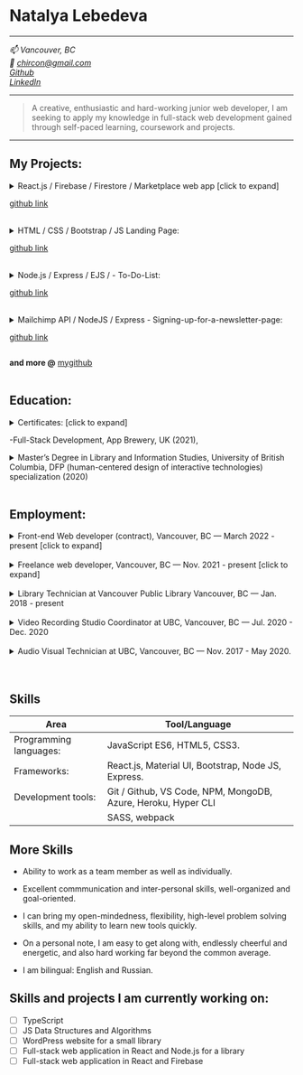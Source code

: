 # Natalya Lebedeva

---

_:mailbox: Vancouver, BC \
:email: chircon@gmail.com \
[Github](github.com/natashaswan)\
[LinkedIn](https://www.linkedin.com/in/natalya-lebedeva-45122772/)_

---

> A creative, enthusiastic and hard-working junior web developer, I am seeking to apply my knowledge in full-stack web development gained through self-paced learning, coursework and projects.

---

## My Projects:

<details>
<summary>
React.js / Firebase / Firestore / Marketplace web app [click to expand]

[github link](https://github.com/natashaswan/marketplace-app)

</summary>
This marketplace app allows users to browse property listings for rent and sale and contact the seller/landlord directly through the app. User can register with Google or on the website using a form and list a property for rent or sale. Registered users can add listings, edit and delete them.

</details>
<br>

<details>
<summary>
HTML / CSS / Bootstrap / JS Landing Page:

[github link](github.com/natashaswan/English-Courses-website)

</summary>

This landing page hosts information about an English language school in Russia, its founder, its address and location on the map, ways to contact and clients' testimonials.

</details>
<br>

<details>
<summary>
Node.js / Express / EJS /  - To-Do-List:

[github link](https://github.com/natashaswan/To-Do-List-in-Node)

</summary>

Individual Project for App Brewery Bootcamp. The app has a clean UI and makes it fast to add a new task and delete them once completed.

</details>
<br>

<details>
<summary>
Mailchimp API / NodeJS / Express - Signing-up-for-a-newsletter-page:

[github link](github.com/natashaswan/Signing-up-for-a-newsletter-page)

</summary>

Individual Project for App Brewery Bootcamp. The app has a clean UI and makes it fast to add a new task and delete them once completed.

</details>

**and more @** [mygithub](github.com/natashaswan)
<br>
<br>

## Education:

<details>
<summary>  
Certificates:  [click to expand]

-Full-Stack Development, App Brewery, UK (2021),

</summary>

-Responsive Web Design, freeCodeCamp.org (2021),
-JavaScript Algorithms and Data Structures, freeCodeCamp.org (2021),
-React, Maximilian Schwarzmüller.

</details>

<details>
<summary>Master’s Degree in Library and Information Studies, University of British Columbia, DFP (human-centered design of interactive technologies) specialization (2020)
</summary> 
Designing for People (DFP) is Collaborative Research and Training Experience Program that fosters cross-disciplinary coaching in human-centered design of interactive technologies.
</details>
<br>

## Employment:

<details>
<summary>
Front-end Web developer (contract), Vancouver, BC — March 2022 -  present  [click to expand]
</summary>
&nbsp;

- Building a PWA web app from scratch in ReactJS:
&nbsp;&nbsp;&nbsp;&nbsp;&nbsp;- Developing web pages using HTML/HTML5, CSS/SCSS, SASS, JavaScript, React JS.
<br>
&nbsp;&nbsp;&nbsp;&nbsp;&nbsp;- Developing reusable React components.
<br>
&nbsp;&nbsp;&nbsp;&nbsp;&nbsp;- Working with NMP modules and libraries.
<br>
&nbsp;
  
- Bug fixing in a chrome extension.
&nbsp;&nbsp;&nbsp;&nbsp;&nbsp;- Using JS and JQuery to fix bugs.
</details>
<br>

<details>
<summary>
Freelance web developer, Vancouver, BC — Nov. 2021 -  present  [click to expand]
</summary>

- Building a web app in Word Press for a small library.
- Various personal projects in React and Node.js.
</details>
<br>

<details>
<summary>
Library Technician at Vancouver Public Library Vancouver, BC — Jan. 2018 - present
</summary>

- Respond to information enquiries from the public, eResources troubleshooting (email, phone, in person), library website support.
</details>
<br>

<details>
<summary>
Video Recording Studio Coordinator at UBC,  Vancouver, BC — Jul. 2020 -  Dec. 2020
</summary>

- Set up a video recording studio from stractch to support online teaching.
</details>
<br>

<details>
<summary>
Audio Visual Technician at UBC,  Vancouver, BC — Nov. 2017 -  May 2020.
</summary>

- Assisted AV technicians with maintenance, troubleshooting, instruction and support for AV systems.
</details>
<br>
<br>

## Skills

| Area                   | Tool/Language                                                 |
| ---------------------- | ------------------------------------------------------------- |
| Programming languages: | JavaScript ES6, HTML5, CSS3.                                  |
| Frameworks:            | React.js, Material UI, Bootstrap, Node JS, Express.           |
| Development tools:     | Git / Github, VS Code, NPM, MongoDB, Azure, Heroku, Hyper CLI |
|                        | SASS, webpack                                                 |

## More Skills

- Ability to work as a team member as well as individually.

- Excellent commmunication and inter-personal skills, well-organized and goal-oriented.

- I can bring my open-mindedness, flexibility, high-level problem solving skills, and my ability to learn new tools quickly. 

- On a personal note, I am easy to get along with, endlessly cheerful and energetic, and also hard working far beyond the common average.

- I am bilingual: English and Russian.

## Skills and projects I am currently working on:

- [ ] TypeScript
- [ ] JS Data Structures and Algorithms
- [ ] WordPress website for a small library
- [ ] Full-stack web application in React and Node.js for a library
- [ ] Full-stack web application in React and Firebase
